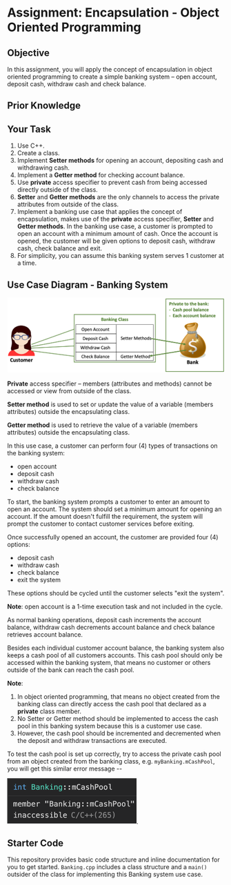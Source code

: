 # Assignment: Encapsulation - Object Oriented Programming

## Objective

In this assignment, you will apply the concept of encapsulation in object oriented programming to create a simple banking system – open account, deposit cash, withdraw cash and check balance.

## Prior Knowledge

## Your Task

1. Use C++.
2. Create a class.
3. Implement **Setter methods** for opening an account, depositing cash and withdrawing cash.
4. Implement a **Getter method** for checking account balance.
5. Use **private** access specifier to prevent cash from being accessed directly outside of the class.
6. **Setter** and **Getter methods** are the only channels to access the private attributes from outside of the class.
7. Implement a banking use case that applies the concept of encapsulation, makes use of the **private** access specifier, **Setter** and **Getter methods**. In the banking use case, a customer is prompted to open an account with a minimum amount of cash. Once the account is opened, the customer will be given options to deposit cash, withdraw cash, check balance and exit.
8. For simplicity, you can assume this banking system serves 1 customer at a time.

## Use Case Diagram - Banking System

<img src="img/Banking-use-case.png" alt="banking use case">

**Private** access specifier – members (attributes and methods) cannot be accessed or view from outside of the class.

**Setter method** is used to set or update the value of a variable (members attributes) outside the encapsulating class.

**Getter method** is used to retrieve the value of a variable (members attributes) outside the encapsulating class.

In this use case, a customer can perform four (4) types of transactions on the banking system:

- open account
- deposit cash
- withdraw cash
- check balance

To start, the banking system prompts a customer to enter an amount to open an account. The system should set a minimum amount for opening an account. If the amount doesn't fulfill the requirement, the system will prompt the customer to contact customer services before exiting.

Once successfully opened an account, the customer are provided four (4) options:

- deposit cash
- withdraw cash
- check balance
- exit the system

These options should be cycled until the customer selects "exit the system".

**Note**: open account is a 1-time execution task and not included in the cycle.

As normal banking operations, deposit cash increments the account balance, withdraw cash decrements account balance and check balance retrieves account balance.

Besides each individual customer account balance, the banking system also keeps a cash pool of all customers accounts. This cash pool should only be accessed within the banking system, that means no customer or others outside of the bank can reach the cash pool.

**Note**:

1. In object oriented programming, that means no object created from the banking class can directly access the cash pool that declared as a **private** class member.
2. No Setter or Getter method should be implemented to access the cash pool in this banking system because this is a customer use case.
3. However, the cash pool should be incremented and decremented when the deposit and withdraw transactions are executed.

To test the cash pool is set up correctly, try to access the private cash pool from an object created from the banking class, e.g. `myBanking.mCashPool`, you will get this similar error message --

<img src="img/error-access-private-member.png" style="width:300px" alt="banking use case">.

## Starter Code

This repository provides basic code structure and inline documentation for you to get started. `Banking.cpp` includes a class structure and a `main()` outsider of the class for implementing this Banking system use case.
